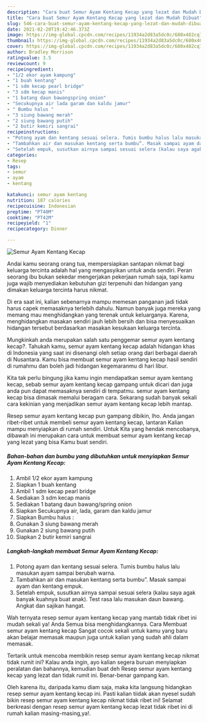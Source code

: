 ```yaml
---
description: "Cara buat Semur Ayam Kentang Kecap yang lezat dan Mudah Dibuat"
title: "Cara buat Semur Ayam Kentang Kecap yang lezat dan Mudah Dibuat"
slug: 546-cara-buat-semur-ayam-kentang-kecap-yang-lezat-dan-mudah-dibuat
date: 2021-02-20T19:42:46.373Z
image: https://img-global.cpcdn.com/recipes/11934a2d83a5dc0c/680x482cq70/semur-ayam-kentang-kecap-foto-resep-utama.jpg
thumbnail: https://img-global.cpcdn.com/recipes/11934a2d83a5dc0c/680x482cq70/semur-ayam-kentang-kecap-foto-resep-utama.jpg
cover: https://img-global.cpcdn.com/recipes/11934a2d83a5dc0c/680x482cq70/semur-ayam-kentang-kecap-foto-resep-utama.jpg
author: Bradley Morrison
ratingvalue: 3.5
reviewcount: 9
recipeingredient:
- "1/2 ekor ayam kampung"
- "1 buah kentang"
- "1 sdm kecap pearl bridge"
- "3 sdm kecap manis"
- "1 batang daun bawangspring onion"
- "Secukupnya air lada garam dan kaldu jamur"
- " Bumbu halus "
- "3 siung bawang merah"
- "2 siung bawang putih"
- "2 butir kemiri sangrai"
recipeinstructions:
- "Potong ayam dan kentang sesuai selera. Tumis bumbu halus lalu masukan ayam sampai berubah warna."
- "Tambahkan air dan masukan kentang serta bumbu”. Masak sampai ayam dan kentang empuk."
- "Setelah empuk, susutkan airnya sampai sesuai selera (kalau saya agak banyak kuahnya buat anak). Test rasa lalu masukan daun bawang. Angkat dan sajikan hangat."
categories:
- Resep
tags:
- semur
- ayam
- kentang

katakunci: semur ayam kentang 
nutrition: 187 calories
recipecuisine: Indonesian
preptime: "PT40M"
cooktime: "PT42M"
recipeyield: "1"
recipecategory: Dinner

---
```



![Semur Ayam Kentang Kecap](https://img-global.cpcdn.com/recipes/11934a2d83a5dc0c/680x482cq70/semur-ayam-kentang-kecap-foto-resep-utama.jpg)

Andai kamu seorang orang tua, mempersiapkan santapan nikmat bagi keluarga tercinta adalah hal yang mengasyikan untuk anda sendiri. Peran seorang ibu bukan sekedar mengerjakan pekerjaan rumah saja, tapi kamu juga wajib menyediakan kebutuhan gizi terpenuhi dan hidangan yang dimakan keluarga tercinta harus nikmat.

Di era  saat ini, kalian sebenarnya mampu memesan panganan jadi tidak harus capek memasaknya terlebih dahulu. Namun banyak juga mereka yang memang mau menghidangkan yang terenak untuk keluarganya. Karena, menghidangkan masakan sendiri jauh lebih bersih dan bisa menyesuaikan hidangan tersebut berdasarkan masakan kesukaan keluarga tercinta. 



Mungkinkah anda merupakan salah satu penggemar semur ayam kentang kecap?. Tahukah kamu, semur ayam kentang kecap adalah hidangan khas di Indonesia yang saat ini disenangi oleh setiap orang dari berbagai daerah di Nusantara. Kamu bisa membuat semur ayam kentang kecap hasil sendiri di rumahmu dan boleh jadi hidangan kegemaranmu di hari libur.

Kita tak perlu bingung jika kamu ingin mendapatkan semur ayam kentang kecap, sebab semur ayam kentang kecap gampang untuk dicari dan juga anda pun dapat memasaknya sendiri di tempatmu. semur ayam kentang kecap bisa dimasak memalui beragam cara. Sekarang sudah banyak sekali cara kekinian yang menjadikan semur ayam kentang kecap lebih mantap.

Resep semur ayam kentang kecap pun gampang dibikin, lho. Anda jangan ribet-ribet untuk membeli semur ayam kentang kecap, lantaran Kalian mampu menyiapkan di rumah sendiri. Untuk Kita yang hendak mencobanya, dibawah ini merupakan cara untuk membuat semur ayam kentang kecap yang lezat yang bisa Kamu buat sendiri.

<!--inarticleads1-->

##### Bahan-bahan dan bumbu yang dibutuhkan untuk menyiapkan Semur Ayam Kentang Kecap:

1. Ambil 1/2 ekor ayam kampung
1. Siapkan 1 buah kentang
1. Ambil 1 sdm kecap pearl bridge
1. Sediakan 3 sdm kecap manis
1. Sediakan 1 batang daun bawang/spring onion
1. Siapkan Secukupnya air, lada, garam dan kaldu jamur
1. Siapkan  Bumbu halus :
1. Gunakan 3 siung bawang merah
1. Gunakan 2 siung bawang putih
1. Siapkan 2 butir kemiri sangrai




<!--inarticleads2-->

##### Langkah-langkah membuat Semur Ayam Kentang Kecap:

1. Potong ayam dan kentang sesuai selera. Tumis bumbu halus lalu masukan ayam sampai berubah warna.
1. Tambahkan air dan masukan kentang serta bumbu”. Masak sampai ayam dan kentang empuk.
1. Setelah empuk, susutkan airnya sampai sesuai selera (kalau saya agak banyak kuahnya buat anak). Test rasa lalu masukan daun bawang. Angkat dan sajikan hangat.




Wah ternyata resep semur ayam kentang kecap yang mantab tidak ribet ini mudah sekali ya! Anda Semua bisa menghidangkannya. Cara Membuat semur ayam kentang kecap Sangat cocok sekali untuk kamu yang baru akan belajar memasak maupun juga untuk kalian yang sudah ahli dalam memasak.

Tertarik untuk mencoba membikin resep semur ayam kentang kecap nikmat tidak rumit ini? Kalau anda ingin, ayo kalian segera buruan menyiapkan peralatan dan bahannya, kemudian buat deh Resep semur ayam kentang kecap yang lezat dan tidak rumit ini. Benar-benar gampang kan. 

Oleh karena itu, daripada kamu diam saja, maka kita langsung hidangkan resep semur ayam kentang kecap ini. Pasti kalian tiidak akan nyesel sudah bikin resep semur ayam kentang kecap nikmat tidak ribet ini! Selamat berkreasi dengan resep semur ayam kentang kecap lezat tidak ribet ini di rumah kalian masing-masing,ya!.

